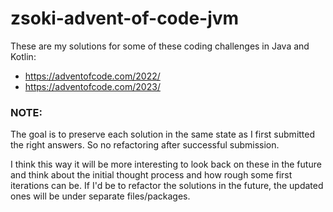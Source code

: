 # zsoki-advent-of-code-jvm

These are my solutions for some of these coding challenges in Java and Kotlin:
- https://adventofcode.com/2022/
- https://adventofcode.com/2023/

### **NOTE:**

The goal is to preserve each solution in the same state as I first submitted the right answers. So no refactoring after successful submission.

I think this way it will be more interesting to look back on these in the future and think about the initial thought process and how rough some first iterations can be.
If I'd be to refactor the solutions in the future, the updated ones will be under separate files/packages.